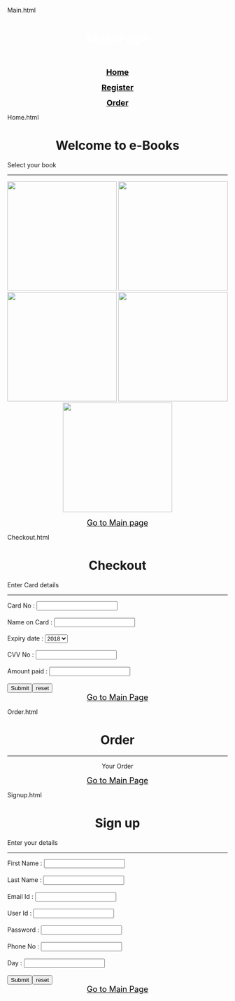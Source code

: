 Main.html
<html>
<head>
    <title>Main Page</title>
    <style type="text/css">
        a
        {
            color:Black;
            font-size:large;    
        }
    </style>
</head>
<body style="background-image: url(BgImg2.jpg); background-repeat: no-repeat; background-size: 100%;">
    <center>
        <h1 style="color:White;">
            Main Page</h1>
        <br />
        <p>
            <b><a href="Home.html">Home</a></b>
        </p>
        <p>
            <b><a href="SignUp.html">Register</a></b>
        </p>
        <p>
            <b><a href="Order.html">Order</a></b>
        </p>
    </center>
</body>
</html>

Home.html
<html>
<head>
    <title>Home</title>
</head>
<body  style="background-image: url(cbgimg1.jpg); background-repeat: no-repeat; background-size: 100%; color:White;">
<center>
    <h1>Welcome to e-Books</h1> 
</center>
  <p>Select your book</p>
    <hr />
<center>
<p>
<a href="CheckOut.html"><img src="BgImg1.jpg"  height="250" width="250" /></a>
<a href="CheckOut.html"><img src="BgImg1.jpg"  height="250" width="250" /></a>
<a href="CheckOut.html"><img src="BgImg1.jpg"  height="250" width="250" /></a>
<a href="CheckOut.html"><img src="BgImg1.jpg"  height="250" width="250" /></a>
<a href="CheckOut.html"><img src="BgImg1.jpg"  height="250" width="250" /></a>
</p>
</center>
<center><a href="MainPage.html">Go to Main page</a></center>
</body>
</html>

Checkout.html
<html>
<head>
    <title>Checkout</title>
</head>
<body style="background-image: url(cbgimg1.jpg); background-repeat: no-repeat; background-size: 100%; color:White;">
    <center><h1>Checkout</h1></center>
    <p>Enter Card details</p>
    <hr />
    Card No : <input type="text" /> <br /><br />
    Name on Card : <input type="text" /> <br /><br />
    Expiry date : <select >
        <option>2018</option>
        <option>2019</option>
        <option>2020</option>
        <option>2021</option>
    </select> <br /><br />
    CVV No : <input type="text" /> <br /><br />
    Amount paid : <input type="text" /> <br /><br />
    <input type="submit" value="Submit" /><input type="reset" value="reset" /> <br />
    <center>
    <a href="MainPage.html">Go to Main Page</a>
    </center>
</body>
</html>

Order.html
<html>
<head>
    <title>Order</title>
</head>
<body  style="background-image: url(cbgimg1.jpg); background-repeat: no-repeat; background-size: 100%; color:White;">
    <center>
        <h1>
            Order</h1>
    <hr />
        <p>
            Your Order</p>
        <a href="MainPage.html">Go to Main Page</a></center>
</body>
</html>

Signup.html
<html>
<head>
    <title>Sign up</title>
</head>
<body style="background-image: url(cbgimg1.jpg); background-repeat: no-repeat; background-size: 100%; color:White;">
<center><h1>Sign up</h1></center>
    <p>Enter your details</p>
    <hr />
    First Name : <input type="text" /> <br /><br />
    Last Name : <input type="text" /> <br /><br />
    Email Id   : <input type="text" /> <br /><br />
    User Id : <input type="text" /> <br /><br />
    Password : <input type="password" /> <br /><br />
    Phone No : <input type="text" /> <br /><br />
    Day : <input type="text" /> <br /><br />
    <input type="submit" value="Submit" /><input type="reset" value="reset" /> <br />
    <center>
    <a href="MainPage.html">Go to Main Page</a>
    </center>
</body>
</html>

